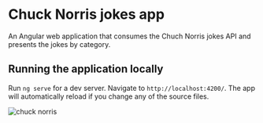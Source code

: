 # Chuck Norris jokes app

An Angular web application that consumes the Chuch Norris jokes
API and presents the jokes by category. 

## Running the application locally

Run `ng serve` for a dev server. Navigate to `http://localhost:4200/`. The app will automatically reload if you change any of the source files.

![chuck norris](https://static.dribbble.com/users/1191808/screenshots/3022584/dribbble_chuck.jpg)
